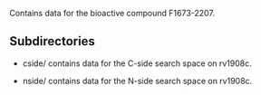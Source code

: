 Contains data for the bioactive compound F1673-2207.

## Subdirectories

- cside/ contains data for the C-side search space on rv1908c.

- nside/ contains data for the N-side search space on rv1908c.

